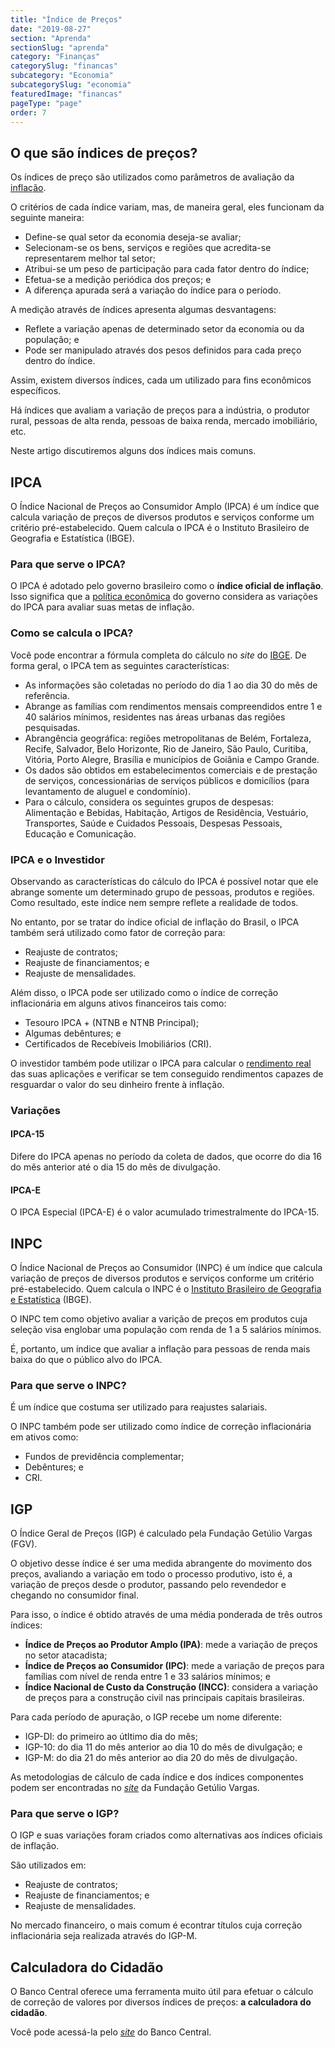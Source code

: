 ```yaml
---
title: "Índice de Preços"
date: "2019-08-27"
section: "Aprenda"
sectionSlug: "aprenda"
category: "Finanças"
categorySlug: "financas"
subcategory: "Economia"
subcategorySlug: "economia"
featuredImage: "financas"
pageType: "page"
order: 7
---
```


## O que são índices de preços?
Os índices de preço são utilizados como parâmetros de avaliação da [inflação](/financas/economia/inflacao).

O critérios de cada índice variam, mas, de maneira geral, eles funcionam da seguinte maneira:

- Define-se qual setor da economia deseja-se avaliar;
- Selecionam-se os bens, serviços e regiões que acredita-se representarem melhor tal setor;
- Atribui-se um peso de participação para cada fator dentro do índice;
- Efetua-se a medição periódica dos preços; e
- A diferença apurada será a variação do índice para o período.

A medição através de índices apresenta algumas desvantagens:

- Reflete a variação apenas de determinado setor da economia ou da população; e
- Pode ser manipulado através dos pesos definidos para cada preço dentro do índice.

Assim, existem diversos índices, cada um utilizado para fins econômicos específicos.

Há índices que avaliam a variação de preços para a indústria, o produtor rural, pessoas de alta renda, pessoas de baixa renda, mercado imobiliário, etc.

Neste artigo discutiremos alguns dos índices mais comuns.


## IPCA

O Índice Nacional de Preços ao Consumidor Amplo (IPCA) é um índice que calcula variação de preços de diversos produtos e serviços conforme um critério pré-estabelecido. Quem calcula o IPCA é o Instituto Brasileiro de Geografia e Estatística (IBGE).

### Para que serve o IPCA?

O IPCA é adotado pelo governo brasileiro como o **índice oficial de inflação**. Isso significa que a [política econômica](/aprenda/financas/economia/politicas-economicas) do governo considera as variações do IPCA para avaliar suas metas de inflação.

### Como se calcula o IPCA?

Você pode encontrar a fórmula completa do cálculo no *site* do [IBGE](https://www.ibge.gov.br/estatisticas/economicas/precos-e-custos/9256-indice-nacional-de-precos-ao-consumidor-amplo.html?=&t=o-que-e). De forma geral, o IPCA tem as seguintes características:

- As informações são coletadas no período do dia 1 ao dia 30 do mês de referência.
- Abrange as famílias com rendimentos mensais compreendidos entre 1 e 40 salários mínimos, residentes nas áreas urbanas das regiões pesquisadas.
- Abrangência geográfica: regiões metropolitanas de Belém, Fortaleza, Recife, Salvador, Belo Horizonte, Rio de Janeiro, São Paulo, Curitiba, Vitória, Porto Alegre, Brasília e municípios de Goiânia e Campo Grande.
- Os dados são obtidos em estabelecimentos comerciais e de prestação de serviços, concessionárias de serviços públicos e domicílios (para levantamento de aluguel e condomínio).
- Para o cálculo, considera os seguintes grupos de despesas: Alimentação e Bebidas, Habitação, Artigos de Residência, Vestuário, Transportes, Saúde e Cuidados Pessoais, Despesas Pessoais, Educação e Comunicação.

### IPCA e o Investidor

Observando as características do cálculo do IPCA é possível notar que ele abrange somente um determinado grupo de pessoas, produtos e regiões. Como resultado, este índice nem sempre reflete a realidade de todos.

No entanto, por se tratar do índice oficial de inflação do Brasil, o IPCA também será utilizado como fator de correção para:

- Reajuste de contratos;
- Reajuste de financiamentos; e
- Reajuste de mensalidades.

Além disso, o IPCA pode ser utilizado como o índice de correção inflacionária em alguns ativos financeiros tais como:

- Tesouro IPCA + (NTNB e NTNB Principal);
- Algumas debêntures; e
- Certificados de Recebíveis Imobiliários (CRI).

O investidor também pode utilizar o IPCA para calcular o [rendimento real](/aprenda/financas/iniciantes/rendimento) das suas aplicações e verificar se tem conseguido rendimentos capazes de resguardar o valor do seu dinheiro frente à inflação.

### Variações

#### IPCA-15

Difere do IPCA apenas no período da coleta de dados, que ocorre do dia 16 do mês anterior até o dia 15 do mês de divulgação.

#### IPCA-E

O IPCA Especial (IPCA-E) é o valor acumulado trimestralmente do IPCA-15.

## INPC

O Índice Nacional de Preços ao Consumidor (INPC) é um índice que calcula variação de preços de diversos produtos e serviços conforme um critério pré-estabelecido. Quem calcula o INPC é o [Instituto Brasileiro de Geografia e Estatística](https://www.ibge.gov.br/estatisticas/economicas/precos-e-custos/9258-indice-nacional-de-precos-ao-consumidor.html?=&t=o-que-e) (IBGE).

O INPC tem como objetivo avaliar a varição de preços em produtos cuja seleção visa englobar uma população com renda de 1 a 5 salários mínimos.

É, portanto, um índice que avaliar a inflação para pessoas de renda mais baixa do que o público alvo do IPCA.

### Para que serve o INPC?

É um índice que costuma ser utilizado para reajustes salariais.

O INPC também pode ser utilizado como índice de correção inflacionária em ativos como:

- Fundos de previdência complementar;
- Debêntures; e
- CRI.

## IGP

O Índice Geral de Preços (IGP) é calculado pela Fundação Getúlio Vargas (FGV).

O objetivo desse índice é ser uma medida abrangente do movimento dos preços, avaliando a variação em todo o processo produtivo, isto é, a variação de preços desde o produtor, passando pelo revendedor e chegando no consumidor final.

Para isso, o índice é obtido através de uma média ponderada de três outros índices:

- **Índice de Preços ao Produtor Amplo (IPA)**: mede a variação de preços no setor atacadista;
- **Índice de Preços ao Consumidor (IPC)**: mede a variação de preços para famílias com nível de renda entre 1 e 33 salários mínimos; e
- **Índice Nacional de Custo da Construção (INCC)**: considera a variação de preços para a construção civil nas principais capitais brasileiras.

Para cada período de apuração, o IGP recebe um nome diferente:

- IGP-DI: do primeiro ao útltimo dia do mês;
- IGP-10: do dia 11 do mês anterior ao dia 10 do mês de divulgação; e
- IGP-M: do dia 21 do mês anterior ao dia 20 do mês de divulgação.

As metodologias de cálculo de cada índice e dos índices componentes podem ser encontradas no [*site*](https://portalibre.fgv.br/) da Fundação Getúlio Vargas.

### Para que serve o IGP?

O IGP e suas variações foram criados como alternativas aos índices oficiais de inflação.

São utilizados em:

- Reajuste de contratos;
- Reajuste de financiamentos; e
- Reajuste de mensalidades.

No mercado financeiro, o mais comum é econtrar títulos cuja correção inflacionária seja realizada através do IGP-M.



## Calculadora do Cidadão

O Banco Central oferece uma ferramenta muito útil para efetuar o cálculo de correção de valores por diversos índices de preços: **a calculadora do cidadão**.

Você pode acessá-la pelo [*site*](https://www3.bcb.gov.br/CALCIDADAO/publico/exibirFormCorrecaoValores.do?method=exibirFormCorrecaoValores) do Banco Central.


